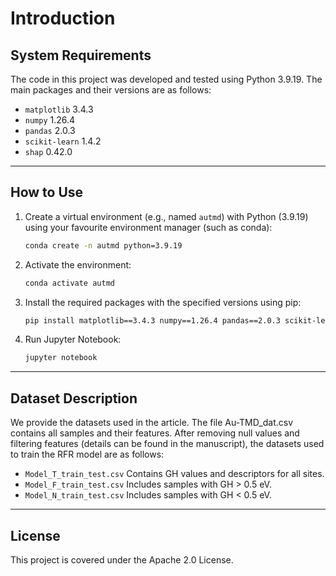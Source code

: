 
# Introduction  

## System Requirements  
The code in this project was developed and tested using Python 3.9.19. The main packages and their versions are as follows:  
- `matplotlib` 3.4.3  
- `numpy` 1.26.4  
- `pandas` 2.0.3  
- `scikit-learn` 1.4.2  
- `shap` 0.42.0  

---

## How to Use  
1. Create a virtual environment (e.g., named `autmd`) with Python (3.9.19) using your favourite environment manager (such as conda):  
   ```bash
   conda create -n autmd python=3.9.19
2. Activate the environment:  
   ```bash
   conda activate autmd
3. Install the required packages with the specified versions using pip:  
   ```bash
   pip install matplotlib==3.4.3 numpy==1.26.4 pandas==2.0.3 scikit-learn==1.4.2 shap==0.42.0
4. Run Jupyter Notebook: 
   ```bash
   jupyter notebook

---

## Dataset Description
We provide the datasets used in the article. The file Au-TMD_dat.csv contains all samples and their features. After removing null values and filtering features (details can be found in the manuscript), the datasets used to train the RFR model are as follows:
- `Model_T_train_test.csv` Contains GH values and descriptors for all sites.
- `Model_F_train_test.csv` Includes samples with GH > 0.5 eV.
- `Model_N_train_test.csv` Includes samples with GH < 0.5 eV.

---

## License
This project is covered under the Apache 2.0 License.
